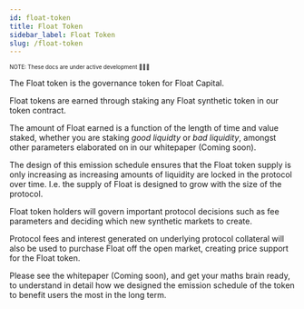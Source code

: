 ```yaml
---
id: float-token
title: Float Token
sidebar_label: Float Token
slug: /float-token
---
```


<sub><sup> NOTE: These docs are under active development 👷‍♀️👷 </sup></sub>

The Float token is the governance token for Float Capital.

Float tokens are earned through staking any Float synthetic token in our token contract.

The amount of Float earned is a function of the length of time and value staked, whether you are staking _good liquidty_ or _bad liquidity_, amongst other parameters elaborated on in our whitepaper (Coming soon).

The design of this emission schedule ensures that the Float token supply is only increasing as increasing amounts of liquidity are locked in the protocol over time. I.e. the supply of Float is designed to grow with the size of the protocol.

Float token holders will govern important protocol decisions such as fee parameters and deciding which new synthetic markets to create.

Protocol fees and interest generated on underlying protocol collateral will also be used to purchase Float off the open market, creating price support for the Float token.

Please see the whitepaper (Coming soon), and get your maths brain ready, to understand in detail how we designed the emission schedule of the token to benefit users the most in the long term.
